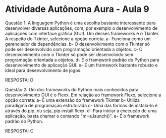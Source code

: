 # Atividade Autônoma Aura - Aula 9

Questão 1: A linguagem Python é uma escolha bastante interessante para desenvolver diversas aplicações, com, por exemplo o desenvolvimento de aplicações com interface gráfica (GUI). Um desses frameworks é o Tkinter. A respeito do Tkinter, selecione a opção correta.
a- Funciona como um gerenciador de dependências.
b- O desenvolvimento com o Tkinter só pode ser desenvolvido com programação orientada a objetos.
c- O desenvolvimento com o Tkinter só pode ser desenvolvido sem programação orientada a objetos.
d- É o framework padrão do Python para desenvolvimento de aplicação GUI.
e- É um framework bastante robusto e ideal para desenvolvimento de jogos.

RESPOSTA: D

Questão 2: Um dos frameworks do Python mais conhecidos para desenvolvimento GUI é o Flexx. Em relação ao framework Flexx, selecione a opção correta:
a- É uma extensão do framework Tkinter
b- Utiliza paradigma de programação estruturada
c- Uma das formas de instalá-lo é através do pip, ou seja, pip install flexx.
d- Para iniciar a execução de uma aplicação, basta chamar o comando "m=a.launch()".
e- É o framework padrão do Python.

RESPOSTA: C
